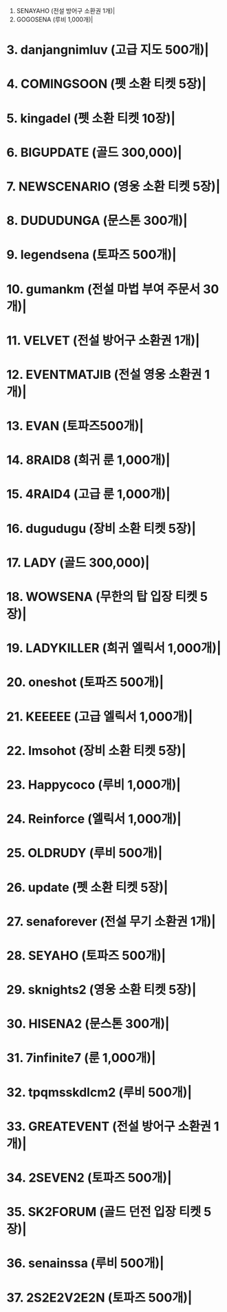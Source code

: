 1. SENAYAHO (전설 방어구 소환권 1개)|
2. GOGOSENA (루비 1,000개)|
# 3. danjangnimluv (고급 지도 500개)|
# 4. COMINGSOON (펫 소환 티켓 5장)|
# 5. kingadel (펫 소환 티켓 10장)|
# 6. BIGUPDATE (골드 300,000)|
# 7. NEWSCENARIO (영웅 소환 티켓 5장)|
# 8. DUDUDUNGA (문스톤 300개)|
# 9. legendsena (토파즈 500개)|
# 10. gumankm (전설 마법 부여 주문서 30개)|
# 11. VELVET (전설 방어구 소환권 1개)|
# 12. EVENTMATJIB (전설 영웅 소환권 1개)|
# 13. EVAN (토파즈500개)|
# 14. 8RAID8 (희귀 룬 1,000개)|
# 15. 4RAID4 (고급 룬 1,000개)|
# 16. dugudugu (장비 소환 티켓 5장)|
# 17. LADY (골드 300,000)|
# 18. WOWSENA (무한의 탑 입장 티켓 5장)|
# 19. LADYKILLER (희귀 엘릭서 1,000개)|
# 20. oneshot (토파즈 500개)|
# 21. KEEEEE (고급 엘릭서 1,000개)|
# 22. ​Imsohot (장비 소환 티켓 5장)|
# 23. Happycoco (루비 1,000개)|
# 24. Reinforce (엘릭서 1,000개)|
# 25. OLDRUDY (루비 500개)|
# 26. update (펫 소환 티켓 5장)|
# 27. senaforever (전설 무기 소환권 1개)|
# 28. SEYAHO (토파즈 500개)|
# 29. sknights2 (영웅 소환 티켓 5장)|
# 30. HISENA2 (문스톤 300개)|
# 31. 7infinite7 (룬 1,000개)|
# 32. tpqmsskdlcm2 (루비 500개)|
# 33. GREATEVENT (전설 방어구 소환권 1개)|
# 34. 2SEVEN2 (토파즈 500개)|
# 35. SK2FORUM (골드 던전 입장 티켓 5장)|
# 36. senainssa (루비 500개)|
# 37. 2S2E2V2E2N (토파즈 500개)|
